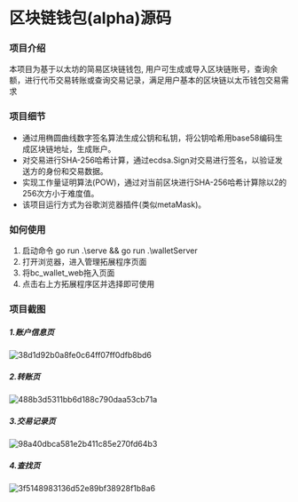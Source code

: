 # 区块链钱包(alpha)源码

### 项目介绍

本项目为基于以太坊的简易区块链钱包, 用户可生成或导入区块链账号，查询余额，进行代币交易转账或查询交易记录，满足用户基本的区块链以太币钱包交易需求

### 项目细节

- 通过用椭圆曲线数字签名算法生成公钥和私钥，将公钥哈希用base58编码生成区块链地址，生成账户。
- 对交易进行SHA-256哈希计算，通过ecdsa.Sign对交易进行签名，以验证发送方的身份和交易数据。
- 实现工作量证明算法(POW)，通过对当前区块进行SHA-256哈希计算除以2的256次方小于难度值。
- 该项目运行方式为谷歌浏览器插件(类似metaMask)。

### 如何使用

1. 启动命令 go run .\serve && go run .\walletServer
2. 打开浏览器，进入管理拓展程序页面
3. 将bc_wallet_web拖入页面
4. 点击右上方拓展程序区并选择即可使用

### 项目截图
##### 1.账户信息页
![38d1d92b0a8fe0c64ff07ff0dfb8bd6](https://github.com/chudaxian300/bc-wallet-alpha/assets/81302819/de640030-fbd4-4b1b-b406-6fe6e924ff93)
##### 2.转账页
![488b3d5311bb6d188c790daa53cb71a](https://github.com/chudaxian300/bc-wallet-alpha/assets/81302819/6b2df3ab-d66e-4819-86e0-69724ed48683)
##### 3.交易记录页
![98a40dbca581e2b411c85e270fd64b3](https://github.com/chudaxian300/bc-wallet-alpha/assets/81302819/f50dcec0-6c3c-41dc-b6e1-2f0562380d44)
##### 4.查找页
![3f5148983136d52e89bf38928f1b8a6](https://github.com/chudaxian300/bc-wallet-alpha/assets/81302819/ad5bcd77-f178-486e-a723-b0fc6981d22d)
